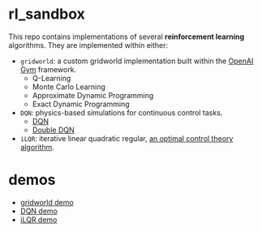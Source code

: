 # rl_sandbox
This repo contains implementations of several **reinforcement learning** algorithms. They are implemented within either:
- `gridworld`: a custom gridworld implementation built within the [OpenAI Gym](https://gym.openai.com/) framework.
  - Q-Learning
  - Monte Carlo Learning
  - Approximate Dynamic Programming
  - Exact Dynamic Programming
- `DQN`: physics-based simulations for continuous control tasks.
  - [DQN](https://www.nature.com/articles/nature14236)
  - [Double DQN](https://arxiv.org/abs/1509.06461)
- `iLQR`: iterative linear quadratic regular, [an optimal control theory algorithm](https://homes.cs.washington.edu/~todorov/papers/LiICINCO04.pdf).

# demos
- [gridworld demo](https://colab.research.google.com/github/richard-warren/rl_sandbox/blob/master/gridworld_demo.ipynb)
- [DQN demo](https://colab.research.google.com/github/richard-warren/rl_sandbox/blob/master/dqn_demo.ipynb)
- [iLQR demo](https://colab.research.google.com/github/richard-warren/rl_sandbox/blob/master/ilqr_demo.ipynb)
